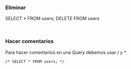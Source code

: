### Eliminar


SELECT * FROM users;
DELETE FROM users

</br>

### Hacer comentarios
Para hacer comentarios en una Query debemos usar / y *

```
/* SELECT * FROM users; */
```


